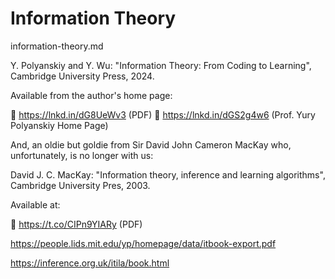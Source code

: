 # Information Theory

information-theory.md

Y. Polyanskiy and Y. Wu: "Information Theory: From Coding to Learning", Cambridge University Press, 2024.

Available from the author's home page:

🔗 https://lnkd.in/dG8UeWv3 (PDF)
🔗 https://lnkd.in/dGS2g4w6 (Prof. Yury Polyanskiy Home Page)

And, an oldie but goldie from Sir David John Cameron MacKay who, unfortunately, is no longer with us:

David J. C. MacKay: "Information theory, inference and learning algorithms", Cambridge University Pres, 2003.

Available at:

🔗 https://t.co/CIPn9YIARy (PDF)



https://people.lids.mit.edu/yp/homepage/data/itbook-export.pdf

https://inference.org.uk/itila/book.html


